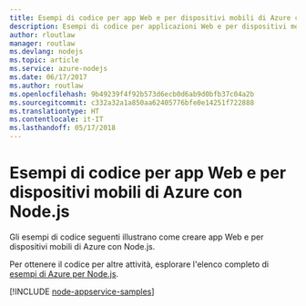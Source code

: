 ```yaml
---
title: Esempi di codice per app Web e per dispositivi mobili di Azure con Node.js
description: Esempi di codice per applicazioni Web e per dispositivi mobili di Azure in Node.js
author: rloutlaw
manager: routlaw
ms.devlang: nodejs
ms.topic: article
ms.service: azure-nodejs
ms.date: 06/17/2017
ms.author: routlaw
ms.openlocfilehash: 9b49239f4f92b573d6ecb0d6ab9d0bfb37c04a2b
ms.sourcegitcommit: c332a32a1a850aa62405776bfe0e14251f722888
ms.translationtype: HT
ms.contentlocale: it-IT
ms.lasthandoff: 05/17/2018
---
```

# <a name="azure-web-and-mobile-apps-with-nodejs-code-samples"></a>Esempi di codice per app Web e per dispositivi mobili di Azure con Node.js

Gli esempi di codice seguenti illustrano come creare app Web e per dispositivi mobili di Azure con Node.js.

Per ottenere il codice per altre attività, esplorare l'elenco completo di [esempi di Azure per Node.js](https://azure.microsoft.com/resources/samples/?term=nodejs).

[!INCLUDE [node-appservice-samples](../docs-ref-conceptual/includes/appservice-samples.md)]